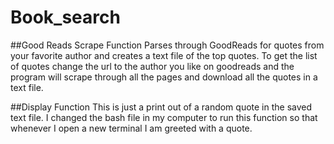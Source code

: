 # Book_search
##Good Reads Scrape Function
Parses through GoodReads for quotes from your favorite author and creates a text file of the top quotes. To get the list of quotes change the url to the author you like on goodreads and the program will scrape through all the pages and download all the quotes in a text file. 

##Display Function
This is just a print out of a random quote in the saved text file. I changed the bash file in my computer to run this function so that whenever I open a new terminal I am greeted with a quote.
